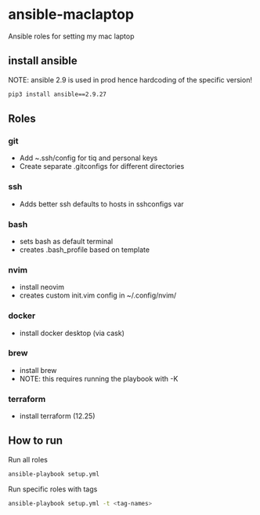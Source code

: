 # ansible-maclaptop

Ansible roles for setting my mac laptop

## install ansible

NOTE: ansible 2.9 is used in prod hence hardcoding of the specific version!

```bash
pip3 install ansible==2.9.27
```

## Roles

### git

 * Add ~.ssh/config for tiq and personal keys
 * Create separate .gitconfigs for different directories

### ssh

 * Adds better ssh defaults to hosts in sshconfigs var 

### bash

 * sets bash as default terminal
 * creates .bash_profile based on template

### nvim

 * install neovim
 * creates custom init.vim config in ~/.config/nvim/

### docker
 * install docker desktop (via cask)

### brew
 * install brew
 * NOTE: this requires running the playbook with -K

### terraform
 * install terraform (12.25)

## How to run

Run all roles
```bash
ansible-playbook setup.yml
```

Run specific roles with tags
```bash
ansible-playbook setup.yml -t <tag-names>
```
